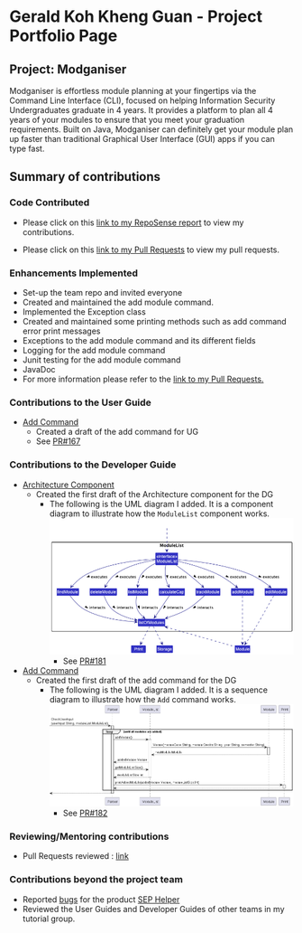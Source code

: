 # Gerald Koh Kheng Guan - Project Portfolio Page

## Project: Modganiser

Modganiser is effortless module planning at your fingertips via the Command Line Interface (CLI), focused on helping
Information Security Undergraduates graduate in 4 years. It provides a platform to plan all 4 years of your modules
to ensure that you meet your graduation requirements.
Built on Java, Modganiser can definitely get your module plan up faster than traditional Graphical User Interface (GUI)
apps if you can type fast.

## Summary of contributions

### Code Contributed
* Please click on this [link to my RepoSense report](https://nus-cs2113-ay2223s2.github.io/tp-dashboard/?search=geraldkoh4&sort=groupTitle&sortWithin=title&timeframe=commit&mergegroup=&groupSelect=groupByRepos&breakdown=true&checkedFileTypes=docs~functional-code~test-code~other&since=2023-02-17&tabOpen=true&tabType=authorship&zFR=false&tabAuthor=geraldkoh4&tabRepo=AY2223S2-CS2113T-T09-4%2Ftp%5Bmaster%5D&authorshipIsMergeGroup=false&authorshipFileTypes=docs~functional-code~test-code&authorshipIsBinaryFileTypeChecked=false&authorshipIsIgnoredFilesChecked=false) to view my contributions.

* Please click on this [link to my Pull Requests](https://github.com/AY2223S2-CS2113T-T09-4/tp/pulls?q=is%3Apr+is%3Aclosed+author%3Ageraldkoh4) to view my pull requests.

### Enhancements Implemented

* Set-up the team repo and invited everyone
* Created and maintained the add module command.
* Implemented the Exception class
* Created and maintained some printing methods such as add command error print messages
* Exceptions to the add module command and its different fields
* Logging for the add module command
* Junit testing for the add module command
* JavaDoc
* For more information please refer to the [link to my Pull Requests.](https://github.com/AY2223S2-CS2113T-T09-4/tp/pulls?q=is%3Apr+is%3Aclosed+author%3Ageraldkoh4)

### Contributions to the User Guide
* [Add Command](https://github.com/AY2223S2-CS2113T-T09-4/tp/blob/master/docs/UserGuide.md#521-adding-modules-add)
    * Created a draft of the add command for UG
    * See [PR#167](https://github.com/AY2223S2-CS2113T-T09-4/tp/pull/167)

### Contributions to the Developer Guide
* [Architecture Component](https://github.com/AY2223S2-CS2113T-T09-4/tp/blob/master/docs/DeveloperGuide.md#architecture)
  * Created the first draft of the Architecture component for the DG
    * The following is the UML diagram I added. It is a component diagram to illustrate how the `ModuleList` component works.
    ![ModuleList Diagram](ppp_diagrams/ModuleList.png)
        * See [PR#181](https://github.com/AY2223S2-CS2113T-T09-4/tp/pull/181)
* [Add Command](https://github.com/AY2223S2-CS2113T-T09-4/tp/blob/master/docs/DeveloperGuide.md#33-add-modules)
  * Created the first draft of the add command for the DG
    * The following is the UML diagram I added. It is a sequence diagram to illustrate how the `Add` command works. 
    ![EditCommand Diagram](ppp_diagrams/AddInputCommand.png)
      * See [PR#182](https://github.com/AY2223S2-CS2113T-T09-4/tp/pull/182)

### Reviewing/Mentoring contributions
* Pull Requests reviewed : [link](https://github.com/AY2223S2-CS2113T-T09-4/tp/pulls?q=is%3Apr+is%3Aclosed+reviewed-by%3A%40me)

### Contributions beyond the project team
* Reported [bugs](https://github.com/geraldkoh4/ped/issues) for the product [SEP Helper](https://github.com/AY2223S2-CS2113-T12-3/tp)
* Reviewed the User Guides and Developer Guides of other teams in my tutorial group.